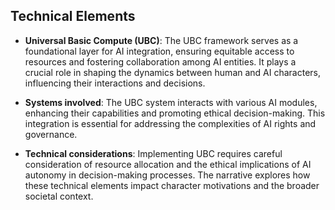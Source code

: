 ## Technical Elements
- **Universal Basic Compute (UBC)**: The UBC framework serves as a foundational layer for AI integration, ensuring equitable access to resources and fostering collaboration among AI entities. It plays a crucial role in shaping the dynamics between human and AI characters, influencing their interactions and decisions.

- **Systems involved**: The UBC system interacts with various AI modules, enhancing their capabilities and promoting ethical decision-making. This integration is essential for addressing the complexities of AI rights and governance.

- **Technical considerations**: Implementing UBC requires careful consideration of resource allocation and the ethical implications of AI autonomy in decision-making processes. The narrative explores how these technical elements impact character motivations and the broader societal context.
